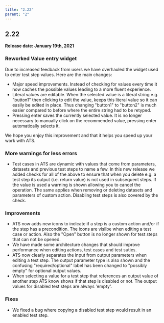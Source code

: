 ```yaml
---
title: "2.22"
parent: "2"
---
```


## 2.22

**Release date: January 19th, 2021**

### Reworked Value entry widget

Due to increased feedback from users we have overhauled the widget used to enter test step values. Here are the main changes:

* Major speed improvements. Instead of checking for values every time it now caches the possible values leading to a more fluent experience.  
* Literal values are editable. When the selected value is a literal string e.g. "button1" then clicking to edit the value, keeps this literal value so it can easily be edited in place. Thus changing "button1" to "button2" is much easier compared to before where the entire string had to be retyped.
* Pressing enter saves the currently selected value. It is no longer necessary to manually click on the recommended value, pressing enter automatically selects it.

We hope you enjoy this improvement and that it helps you speed up your work with ATS.

### More warnings for less errors

* Test cases in ATS are dynamic with values that come from parameters, datasets and previous test steps to name a few.
In this new release we added checks for all of the above to ensure that when you delete e.g. a test step its output (i.e. return value) is not used in subsequent steps.
If the value is used a warning is shown allowing you to cancel the operation. The same applies when removing or deleting datasets and parameters of custom action.
Disabling test steps is also covered by the check. 

### Improvements

* ATS now adds new icons to indicate if a step is a custom action and/or if the step has a precondition. The icons are visilbe when editing a test case or action.
Also the "Open" button is no longer shown for test steps that can not be opened.
* We have made some architecture changes that should improve performance when editing actions, test cases and test suties.
* ATS now clearly separates the input from output parameters when editing a test step.
The output parameter type is also shown and the confusing "required/optional" label has been changed to "possibly empty" for optional output values.
* When selecting a value for a test step that references an output value of another step ATS know shows if that step is disabled or not. The output values for disabled test steps are always 'empty'.

### Fixes

* We fixed a bug where copying a disabled test step would result in an enabled test step.

